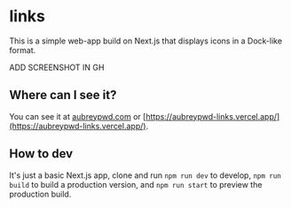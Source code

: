 # links

This is a simple web-app build on Next.js that displays icons in a Dock-like format.

ADD SCREENSHOT IN GH

## Where can I see it?

You can see it at [aubreypwd.com](https://aubreypwd.com) or [https://aubreypwd-links.vercel.app/](https://aubreypwd-links.vercel.app/).

## How to dev

It's just a basic Next.js app, clone and run `npm run dev` to develop, `npm run build` to build a production version, and `npm run start` to preview the production build.
